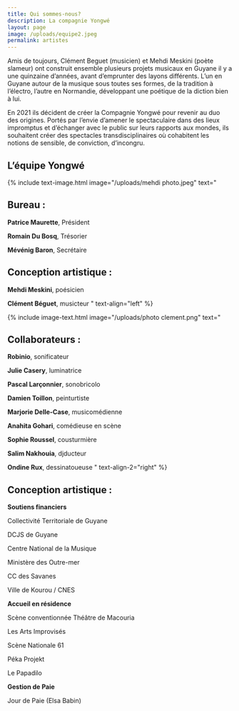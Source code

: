```yaml
---
title: Qui sommes-nous?
description: La compagnie Yongwé
layout: page
image: /uploads/equipe2.jpeg
permalink: artistes
---
```


Amis de toujours, Clément Beguet (musicien) et Mehdi Meskini (poète slameur) ont construit ensemble plusieurs projets musicaux en Guyane il y a une quinzaine d’années, avant d’emprunter des layons différents. L’un en Guyane autour de la musique sous toutes ses formes, de la tradition à l’électro, l’autre en Normandie, développant une poétique de la diction bien à lui.

En 2021 ils décident de créer la Compagnie Yongwé pour revenir au duo des origines. Portés par l’envie d’amener le spectaculaire dans des lieux impromptus et d’échanger avec le public sur leurs rapports aux mondes, ils souhaitent créer des spectacles transdisciplinaires où cohabitent les notions de sensible, de conviction, d’incongru.



## L’équipe Yongwé


{% include text-image.html 
image="/uploads/mehdi photo.jpeg"
text="

## Bureau :

**Patrice Maurette**, Président

**Romain Du Bosq**, Trésorier

**Mévénig Baron**, Secrétaire


## Conception artistique :

**Mehdi Meskini**, poésicien

**Clément Béguet**, musicteur
"
text-align="left"
%}



{% include image-text.html 
image="/uploads/photo clement.png"
text="
## Collaborateurs :

**Robinio**, sonificateur

**Julie Casery**, luminatrice

**Pascal Larçonnier**, sonobricolo

**Damien Toillon**, peinturtiste

**Marjorie Delle-Case**, musicomédienne

**Anahita Gohari**, comédieuse en scène

**Sophie Roussel**, cousturmière

**Salim Nakhouia**, djducteur

**Ondine Rux**, dessinatoueuse
"
text-align-2="right"
%}




## Conception artistique :


**Soutiens financiers** 

Collectivité Territoriale de Guyane

DCJS de Guyane

Centre National de la Musique

Ministère des Outre-mer

CC des Savanes

Ville de Kourou / CNES



**Accueil en résidence**

Scène conventionnée Théâtre de Macouria

Les Arts Improvisés

Scène Nationale 61

Péka Projekt

Le Papadilo


**Gestion de Paie**

Jour de Paie (Elsa Babin)

